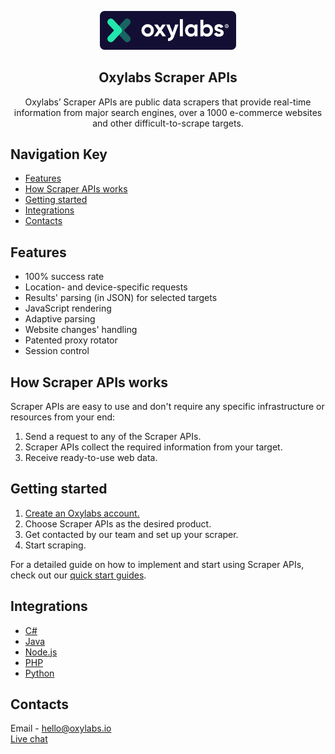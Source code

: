 <p align="center">
    <a href="https://oxylabs.io/">
      <img src="/images/oxy_logo.png" alt="Oxylabs logo" width="218">
    </a>
</p>

<h2 align="center">
  Oxylabs Scraper APIs
</h2>

<p align="center">
Oxylabs’ Scraper APIs are public data scrapers that provide real-time 
information from major search engines, over a 1000 e-commerce websites 
and other difficult-to-scrape targets.
</p>

## Navigation Key

- [Features](#features)
- [How Scraper APIs works](#how-scraper-apis-works)
- [Getting started](#getting-started)
- [Integrations](#integrations)
- [Contacts](#contacts)

## Features

- 100% success rate
- Location- and device-specific requests
- Results' parsing (in JSON) for selected targets
- JavaScript rendering
- Adaptive parsing
- Website changes' handling
- Patented proxy rotator
- Session control
 
## How Scraper APIs works

Scraper APIs are easy to use and don't require any specific infrastructure or 
resources from your end:

1. Send a request to any of the Scraper APIs.
2. Scraper APIs collect the required information from your target.
3. Receive ready-to-use web data.

## Getting started

1. [Create an Oxylabs account.](https://dashboard.oxylabs.io/registration)
2. Choose Scraper APIs as the desired product.
3. Get contacted by our team and set up your scraper.
4. Start scraping.

For a detailed guide on how to implement and start using Scraper APIs, 
check out our [quick start guides](https://oxylabs.io/resources/start-guides).

## Integrations

- [C#](https://github.com/oxylabs/product-integrations/tree/master/scraper-apis/CSharp)
- [Java](https://github.com/oxylabs/product-integrations/tree/master/scraper-apis/Java)
- [Node.js](https://github.com/oxylabs/product-integrations/tree/master/scraper-apis/Nodejs)
- [PHP](https://github.com/oxylabs/product-integrations/tree/master/scraper-apis/PHP)
- [Python](https://github.com/oxylabs/product-integrations/tree/master/scraper-apis/Python)

## Contacts
Email - hello@oxylabs.io
<br><a href="https://oxylabs.drift.click/oxybot">Live chat</a>
